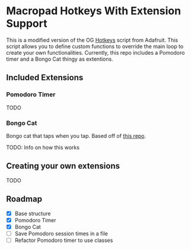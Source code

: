 # Macropad Hotkeys With Extension Support

This is a modified version of the OG [Hotkeys](https://learn.adafruit.com/macropad-hotkeys) script from Adafruit. This script allows you to define custom functions to override the main loop to create your own functionalities. Currently, this repo includes a Pomodoro timer and a Bongo Cat thingy as extentions.

## Included Extensions

### Pomodoro Timer

TODO

### Bongo Cat

Bongo cat that taps when you tap. Based off of [this repo](https://github.com/christanaka/circuitpython-bongo).

TODO: Info on how this works

## Creating your own extensions

TODO

## Roadmap

- [x] Base structure
- [x] Pomodoro Timer
- [x] Bongo Cat
- [ ] Save Pomodoro session times in a file
- [ ] Refactor Pomodoro timer to use classes
